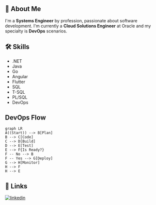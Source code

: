 ## 🚀 About Me
I'm a **Systems Engineer** by profession, passionate about software development. I'm currently a **Cloud Solutions Engineer** at Oracle and my specialty is **DevOps** scenarios.

## 🛠 Skills
- .NET
- Java
- Go
- Angular
- Flutter
- SQL
- T-SQL
- PL/SQL
- DevOps

## DevOps Flow
```mermaid
graph LR
A((Start)) --> B[Plan]
B --> C[Code]
C --> D[Build]
D --> E[Test]
E --> F{Is Ready?}
F -- No --> B
F -- Yes --> G[Deploy]
G --> H[Monitor]
H --> F
H --> E
```

## 🔗 Links
[![linkedin](https://img.shields.io/badge/linkedin-0A66C2?style=for-the-badge&logo=linkedin&logoColor=white)](https://www.linkedin.com/in/root4j/)

